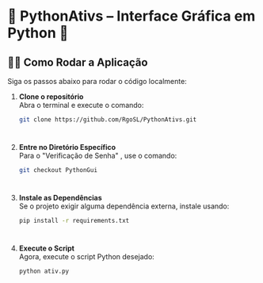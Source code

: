 # 🐍 PythonAtivs – Interface Gráfica em Python 🤩


## 🧑‍💻 Como Rodar a Aplicação

Siga os passos abaixo para rodar o código localmente:

1. **Clone o repositório**  
   Abra o terminal e execute o comando:
   ```bash
   git clone https://github.com/RgoSL/PythonAtivs.git
#
2. **Entre no Diretório Específico**  
   Para o "Verificação de Senha" , use o comando:
   ```bash
   git checkout PythonGui

#
3. **Instale as Dependências**  
   Se o projeto exigir alguma dependência externa, instale usando:
   ```bash
   pip install -r requirements.txt
   
#
4. **Execute o Script**  
   Agora, execute o script Python desejado:
   ```bash
   python ativ.py
